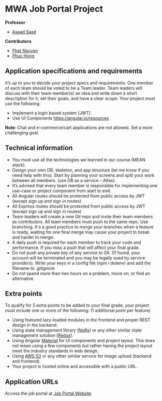 
# MWA Job Portal Project

**Professor**
* [Asaad Saad](https://github.com/asaadsaad)

**Contributors**
* [Phat Nguyen](https://github.com/phatn)
* [Phuc Hong](https://github.com/phucthaihgmiu)

## Application specifications and requirements

It’s up to you to decide your project specs and requirements.
One member of each team should be voted to be a Team leader.
Team leaders will discuss with their team member(s) an idea and write down a short description for it, set their goals, and have a clear scope. Your project must use the following:

* Implement a login based system (JWT).
* Use UI Components https://angular.io/resources

**Note**: Chat and e-commerce/cart applications are not allowed. Set a more challenging goal.

## Technical information
* You must use all the technologies we learned in our course (MEAN stack).
* Design your own DB, skeleton, and app structure (let me know if you need help with this). Start by planning your screens and split your work between all members. (use DB as a service – Atlas).
* It’s advised that every team member is responsible for implementing one use-case or project component from start to end.
* All Angular routes should be protected from public access by JWT (except sign up and sign in routes)
* All Express routes should be protected from public access by JWT (except sign up and sign in routes)
* Team leaders will create a new Git repo and invite their team members as contributors. All team members must push to the same repo. Use branching. It's a good practice to merge your branches when a feature is ready, waiting for one final merge may cause your project to break and harder to merge.
* A daily push is required for each member to track your code and performance. If you miss a push that will affect your final grade.
* Do not push any private key of any service to Git. (If found, your account will be terminated and you may be legally sued by service providers). Write your keys in a config file (npm i dotenv) and add the filename to .gitignore
* Do not spend more than two hours on a problem, move on, or find an alternative.

## Extra points
To qualify for 5 extra points to be added to your final grade, your project must include one or more of the following: (1 additional point per feature)

* Using featured lazy-loaded modules in the frontend and proper REST design in the backend.
* Using state management library ([NgRx](https://ngrx.io/)) or any other similar state management solution ([Redux](https://redux.js.org/)).
* Using Angular [Material](https://material.angular.io/) for UI components and project layout. This does not mean using a few components but rather having the project layout meet the industry standards in web design.
* Using [AWS S3](https://aws.amazon.com/s3/) or any other similar service for image upload (backend and frontend).
* Your project is hosted online and accessible with a public URL.

## Application URLs
Access the job portal at [Job Portal Website](https://mwa-job-portal-web.herokuapp.com/)



